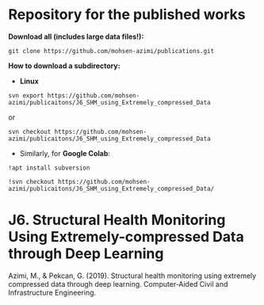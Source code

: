# Repository for the published works



**Download all (includes large data files!):** 

`git clone https://github.com/mohsen-azimi/publications.git `

**How to download a subdirectory:** 

- **Linux**

`svn export https://github.com/mohsen-azimi/publicaitons/J6_SHM_using_Extremely_compressed_Data`

or 

`svn checkout https://github.com/mohsen-azimi/publicaitons/J6_SHM_using_Extremely_compressed_Data`



* Similarly, for **Google Colab**:

`!apt install subversion`

`!svn checkout https://github.com/mohsen-azimi/publicaitons/J6_SHM_using_Extremely_compressed_Data/`









# J6. Structural Health Monitoring Using Extremely-compressed Data through Deep Learning

Azimi, M., & Pekcan, G. (2019). Structural health monitoring using extremely compressed data through deep learning. Computer‐Aided Civil and Infrastructure Engineering.

